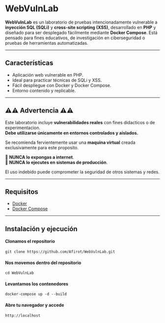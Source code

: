 # WebVulnLab

**WebVulnLab** es un laboratorio de pruebas intencionadamente vulnerable a **inyección SQL (SQLi)** y **cross-site scripting (XSS)**, desarrollado en **PHP** y diseñado para ser desplegado fácilmente mediante **Docker Compose**. Está pensado para fines educativos, de investigación en ciberseguridad o pruebas de herramientas automatizadas.

---

## Características

- Aplicación web vulnerable en PHP.
- Ideal para practicar técnicas de SQLi y XSS.
- Fácil despliegue con Docker y Docker Compose.
- Entorno contenido y replicable.

---

## ⚠️⚠️ Advertencia ⚠️⚠️

Este laboratorio incluye **vulnerabilidades reales** con fines didacticos o de experimentacion.  
**Debe utilizarse únicamente en entornos controlados y aislados.**

Se recomienda fervientemente usar una **maquina virtual** creada exclusivamente para este proposito.

🚫 **NUNCA lo expongas a internet**.  
🚫 **NUNCA lo ejecutes en sistemas de producción**.

El uso indebido puede comprometer la seguridad de otros sistemas y redes.

---

## Requisitos

- [Docker](https://www.docker.com/)
- [Docker Compose](https://docs.docker.com/compose/)

---

## Instalación y ejecución

#### Clonamos el repositorio

```git clone https://github.com/Afirot/WebVulnLab.git```

#### Nos movemos dentro del repositorio

```cd WebVulnLab```

#### Levantamos los contenedores

```docker-compose up -d --build```

#### Abre tu navegador y accede

```http://localhost```
